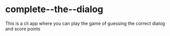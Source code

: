 # complete--the--dialog
This is a cli app where you can play the game of guessing the correct dialog and score points
